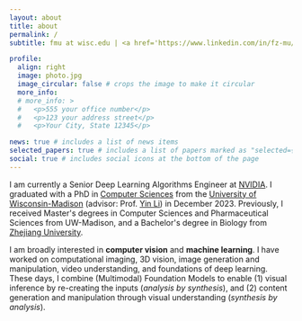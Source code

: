 ```yaml
---
layout: about
title: about
permalink: /
subtitle: fmu at wisc.edu | <a href='https://www.linkedin.com/in/fz-mu/'>LinkedIn</a> | <a href='https://scholar.google.com/citations?user=OOymFJsAAAAJ&hl=en'>Scholar</a> | <a href='https://github.com/fmu2'>GitHub</a> | <a href='https://github.com/fmu2/fmu2.github.io/assets/pdf/cv_2024.pdf'>CV</a>

profile:
  align: right
  image: photo.jpg
  image_circular: false # crops the image to make it circular
  more_info:
  # more_info: >
  #   <p>555 your office number</p>
  #   <p>123 your address street</p>
  #   <p>Your City, State 12345</p>

news: true # includes a list of news items
selected_papers: true # includes a list of papers marked as "selected={true}"
social: true # includes social icons at the bottom of the page
---
```


I am currently a Senior Deep Learning Algorithms Engineer at [NVIDIA](https://www.nvidia.com/en-us/). I graduated with a PhD in [Computer Sciences](https://www.cs.wisc.edu/) from the [University of Wisconsin-Madison](https://www.wisc.edu/) (advisor: Prof. [Yin Li](https://www.biostat.wisc.edu/~yli/)) in December 2023. Previously, I received Master's degrees in Computer Sciences and Pharmaceutical Sciences from UW-Madison, and a Bachelor's degree in Biology from [Zhejiang University](https://www.zju.edu.cn/english/).

I am broadly interested in **computer vision** and **machine learning**. I have worked on computational imaging, 3D vision, image generation and manipulation, video understanding, and foundations of deep learning. These days, I combine (Multimodal) Foundation Models to enable (1) visual inference by re-creating the inputs (*analysis by synthesis*), and (2) content generation and manipulation through visual understanding (*synthesis by analysis*).

<!-- Write your biography here. Tell the world about yourself. Link to your favorite [subreddit](http://reddit.com). You can put a picture in, too. The code is already in, just name your picture `prof_pic.jpg` and put it in the `img/` folder.

Put your address / P.O. box / other info right below your picture. You can also disable any of these elements by editing `profile` property of the YAML header of your `_pages/about.md`. Edit `_bibliography/papers.bib` and Jekyll will render your [publications page](/al-folio/publications/) automatically.

Link to your social media connections, too. This theme is set up to use [Font Awesome icons](https://fontawesome.com/) and [Academicons](https://jpswalsh.github.io/academicons/), like the ones below. Add your Facebook, Twitter, LinkedIn, Google Scholar, or just disable all of them. -->
